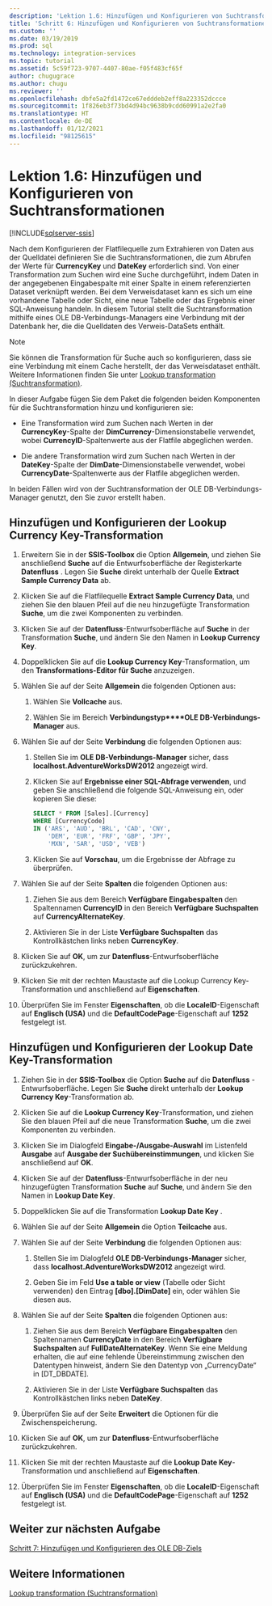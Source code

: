 ```yaml
---
description: 'Lektion 1.6: Hinzufügen und Konfigurieren von Suchtransformationen'
title: 'Schritt 6: Hinzufügen und Konfigurieren von Suchtransformationen | Microsoft-Dokumentation'
ms.custom: ''
ms.date: 03/19/2019
ms.prod: sql
ms.technology: integration-services
ms.topic: tutorial
ms.assetid: 5c59f723-9707-4407-80ae-f05f483cf65f
author: chugugrace
ms.author: chugu
ms.reviewer: ''
ms.openlocfilehash: dbfe5a2fd1472ce67edddeb2eff8a223352dccce
ms.sourcegitcommit: 1f826eb3f73bd4d94bc9638b9cdd60991a2e2fa0
ms.translationtype: HT
ms.contentlocale: de-DE
ms.lasthandoff: 01/12/2021
ms.locfileid: "98125615"
---
```

# <a name="lesson-1-6-add-and-configure-the-lookup-transformations"></a>Lektion 1.6: Hinzufügen und Konfigurieren von Suchtransformationen

[!INCLUDE[sqlserver-ssis](../includes/applies-to-version/sqlserver-ssis.md)]



Nach dem Konfigurieren der Flatfilequelle zum Extrahieren von Daten aus der Quelldatei definieren Sie die Suchtransformationen, die zum Abrufen der Werte für **CurrencyKey** und **DateKey** erforderlich sind. Von einer Transformation zum Suchen wird eine Suche durchgeführt, indem Daten in der angegebenen Eingabespalte mit einer Spalte in einem referenzierten Dataset verknüpft werden. Bei dem Verweisdataset kann es sich um eine vorhandene Tabelle oder Sicht, eine neue Tabelle oder das Ergebnis einer SQL-Anweisung handeln. In diesem Tutorial stellt die Suchtransformation mithilfe eines OLE DB-Verbindungs-Managers eine Verbindung mit der Datenbank her, die die Quelldaten des Verweis-DataSets enthält.  
  
> [!NOTE]  
> Sie können die Transformation für Suche auch so konfigurieren, dass sie eine Verbindung mit einem Cache herstellt, der das Verweisdataset enthält. Weitere Informationen finden Sie unter [Lookup transformation (Suchtransformation)](../integration-services/data-flow/transformations/lookup-transformation.md).  
  
In dieser Aufgabe fügen Sie dem Paket die folgenden beiden Komponenten für die Suchtransformation hinzu und konfigurieren sie:  
  
-   Eine Transformation wird zum Suchen nach Werten in der **CurrencyKey**-Spalte der **DimCurrency**-Dimensionstabelle verwendet, wobei **CurrencyID**-Spaltenwerte aus der Flatfile abgeglichen werden.  
  
-   Die andere Transformation wird zum Suchen nach Werten in der **DateKey**-Spalte der **DimDate**-Dimensionstabelle verwendet, wobei **CurrencyDate**-Spaltenwerte aus der Flatfile abgeglichen werden.  
  
In beiden Fällen wird von der Suchtransformation der OLE DB-Verbindungs-Manager genutzt, den Sie zuvor erstellt haben.  
  
## <a name="add-and-configure-the-lookup-currency-key-transformation"></a>Hinzufügen und Konfigurieren der Lookup Currency Key-Transformation  
  
1.  Erweitern Sie in der **SSIS-Toolbox** die Option **Allgemein**, und ziehen Sie anschließend **Suche** auf die Entwurfsoberfläche der Registerkarte **Datenfluss** . Legen Sie **Suche** direkt unterhalb der Quelle **Extract Sample Currency Data** ab.  
  
2.  Klicken Sie auf die Flatfilequelle **Extract Sample Currency Data**, und ziehen Sie den blauen Pfeil auf die neu hinzugefügte Transformation **Suche**, um die zwei Komponenten zu verbinden.  
  
3.  Klicken Sie auf der **Datenfluss**-Entwurfsoberfläche auf **Suche** in der Transformation **Suche**, und ändern Sie den Namen in **Lookup Currency Key**.  
  
4.  Doppelklicken Sie auf die **Lookup Currency Key**-Transformation, um den **Transformations-Editor für Suche** anzuzeigen.  
  
5.  Wählen Sie auf der Seite **Allgemein** die folgenden Optionen aus:  
  
    1.  Wählen Sie **Vollcache** aus.  
  
    2.  Wählen Sie im Bereich **Verbindungstyp****OLE DB-Verbindungs-Manager** aus.  
  
6.  Wählen Sie auf der Seite **Verbindung** die folgenden Optionen aus:  
  
    1.  Stellen Sie im **OLE DB-Verbindungs-Manager** sicher, dass **localhost.AdventureWorksDW2012** angezeigt wird.  
  
    2.  Klicken Sie auf **Ergebnisse einer SQL-Abfrage verwenden**, und geben Sie anschließend die folgende SQL-Anweisung ein, oder kopieren Sie diese:  
  
        ```sql
        SELECT * FROM [Sales].[Currency]
        WHERE [CurrencyCode]
        IN ('ARS', 'AUD', 'BRL', 'CAD', 'CNY',
            'DEM', 'EUR', 'FRF', 'GBP', 'JPY',
            'MXN', 'SAR', 'USD', 'VEB')
        ```  
    3.  Klicken Sie auf **Vorschau**, um die Ergebnisse der Abfrage zu überprüfen.
  
7.  Wählen Sie auf der Seite **Spalten** die folgenden Optionen aus:  
  
    1.  Ziehen Sie aus dem Bereich **Verfügbare Eingabespalten** den Spaltennamen **CurrencyID** in den Bereich **Verfügbare Suchspalten** auf **CurrencyAlternateKey**.  
  
    2.  Aktivieren Sie in der Liste **Verfügbare Suchspalten** das Kontrollkästchen links neben **CurrencyKey**.  
  
8.  Klicken Sie auf **OK**, um zur **Datenfluss**-Entwurfsoberfläche zurückzukehren.  
  
9. Klicken Sie mit der rechten Maustaste auf die Lookup Currency Key-Transformation und anschließend auf **Eigenschaften**.  
  
10. Überprüfen Sie im Fenster **Eigenschaften**, ob die **LocaleID**-Eigenschaft auf **Englisch (USA)** und die **DefaultCodePage**-Eigenschaft auf **1252** festgelegt ist.  
  
## <a name="add-and-configure-the-lookup-date-key-transformation"></a>Hinzufügen und Konfigurieren der Lookup Date Key-Transformation  
  
1.  Ziehen Sie in der **SSIS-Toolbox** die Option **Suche** auf die **Datenfluss** -Entwurfsoberfläche. Legen Sie **Suche** direkt unterhalb der **Lookup Currency Key**-Transformation ab.  
  
2.  Klicken Sie auf die **Lookup Currency Key**-Transformation, und ziehen Sie den blauen Pfeil auf die neue Transformation **Suche**, um die zwei Komponenten zu verbinden.  
  
3.  Klicken Sie im Dialogfeld **Eingabe-/Ausgabe-Auswahl** im Listenfeld **Ausgabe** auf **Ausgabe der Suchübereinstimmungen**, und klicken Sie anschließend auf **OK**.  
  
4.  Klicken Sie auf der **Datenfluss**-Entwurfsoberfläche in der neu hinzugefügten Transformation **Suche** auf **Suche**, und ändern Sie den Namen in **Lookup Date Key**.  
  
5.  Doppelklicken Sie auf die Transformation **Lookup Date Key** .  
  
6.  Wählen Sie auf der Seite **Allgemein** die Option **Teilcache** aus.  
  
7.  Wählen Sie auf der Seite **Verbindung** die folgenden Optionen aus:  
  
    1.  Stellen Sie im Dialogfeld **OLE DB-Verbindungs-Manager** sicher, dass **localhost.AdventureWorksDW2012** angezeigt wird.  
  
    2.  Geben Sie im Feld **Use a table or view** (Tabelle oder Sicht verwenden) den Eintrag **[dbo].[DimDate]** ein, oder wählen Sie diesen aus.  
  
8.  Wählen Sie auf der Seite **Spalten** die folgenden Optionen aus:  
  
    1.  Ziehen Sie aus dem Bereich **Verfügbare Eingabespalten** den Spaltennamen **CurrencyDate** in den Bereich **Verfügbare Suchspalten** auf **FullDateAlternateKey**.  Wenn Sie eine Meldung erhalten, die auf eine fehlende Übereinstimmung zwischen den Datentypen hinweist, ändern Sie den Datentyp von „CurrencyDate“ in [DT_DBDATE].
  
    2.  Aktivieren Sie in der Liste **Verfügbare Suchspalten** das Kontrollkästchen links neben **DateKey**.  
  
9. Überprüfen Sie auf der Seite **Erweitert** die Optionen für die Zwischenspeicherung.  
  
10. Klicken Sie auf **OK**, um zur **Datenfluss**-Entwurfsoberfläche zurückzukehren.  
  
11. Klicken Sie mit der rechten Maustaste auf die **Lookup Date Key**-Transformation und anschließend auf **Eigenschaften**.
  
12. Überprüfen Sie im Fenster **Eigenschaften**, ob die **LocaleID**-Eigenschaft auf **Englisch (USA)** und die **DefaultCodePage**-Eigenschaft auf **1252** festgelegt ist.  
  
## <a name="go-to-next-task"></a>Weiter zur nächsten Aufgabe
[Schritt 7: Hinzufügen und Konfigurieren des OLE DB-Ziels](../integration-services/lesson-1-7-adding-and-configuring-the-ole-db-destination.md)  
  
## <a name="see-also"></a>Weitere Informationen  
[Lookup transformation (Suchtransformation)](../integration-services/data-flow/transformations/lookup-transformation.md)  
